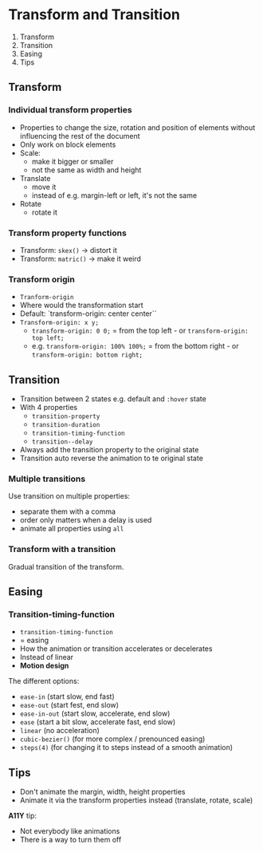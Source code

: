 # Transform and Transition

1. Transform
2. Transition
3. Easing
4. Tips

## Transform

### Individual transform properties

- Properties to change the size, rotation and position of elements without influencing the rest of the document
- Only work on block elements
- Scale:
  - make it bigger or smaller
  - not the same as width and height
- Translate
  - move it
  - instead of e.g. margin-left or left, it's not the same
- Rotate
  - rotate it

### Transform property functions

- Transform: `skex()` -> distort it
- Transform: `matric()` -> make it weird

### Transform origin

- `Tranform-origin`
- Where would the transformation start
- Default: `transform-origin: center center``
- `Transform-origin: x y;`
  - `transform-origin: 0 0;` = from the top left - or `transform-origin: top left;`
  - e.g. `transform-origin: 100% 100%;` = from the bottom right - or `transform-origin: bottom right;`

## Transition

- Transition between 2 states e.g. default and `:hover` state
- With 4 properties
  - `transition-property`
  - `transition-duration`
  - `transition-timing-function`
  - `transition--delay`
- Always add the transition property to the original state
- Transition auto reverse the animation to te original state

### Multiple transitions

Use transition on multiple properties:

- separate them with a comma
- order only matters when a delay is used
- animate all properties using `all`

### Transform with a transition

Gradual transition of the transform.

## Easing

### Transition-timing-function

- `transition-timing-function`
- = easing
- How the animation or transition accelerates or decelerates
- Instead of linear
- **Motion design**

The different options:

- `ease-in` (start slow, end fast)
- `ease-out` (start fest, end slow)
- `ease-in-out` (start slow, accelerate, end slow)
- `ease` (start a bit slow, accelerate fast, end slow)
- `linear` (no acceleration)
- `cubic-bezier()` (for more complex / prenounced easing)
- `steps(4)` (for changing it to steps instead of a smooth animation)

## Tips

- Don't animate the margin, width, height properties
- Animate it via the transform properties instead (translate, rotate, scale)

**A11Y** tip:

- Not everybody like animations
- There is a way to turn them off
